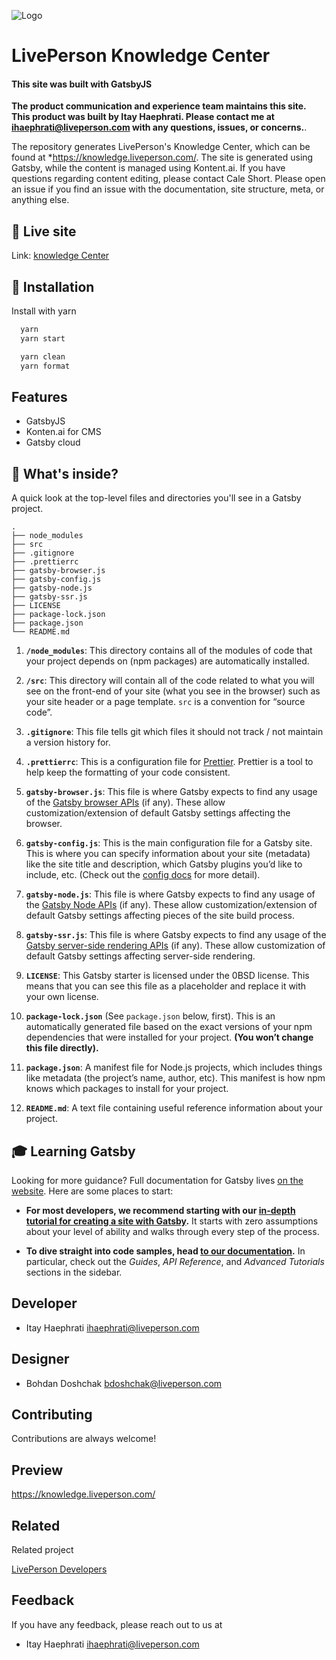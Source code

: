![Logo](https://knowledge.liveperson.com/images/logo.svg)

# LivePerson Knowledge Center

#### This site was built with GatsbyJS

**The product communication and experience team maintains this site. This product was built by Itay Haephrati. Please contact me at ihaephrati@liveperson.com with any questions, issues, or concerns.**.

The repository generates LivePerson's Knowledge Center, which can be found at \*<https://knowledge.liveperson.com/>. The site is generated using Gatsby, while the content is managed using Kontent.ai. If you have questions regarding content editing, please contact Cale Short. Please open an issue if you find an issue with the documentation, site structure, meta, or anything else.

## 🚀 Live site

Link: [knowledge Center](https://knowledge.liveperson.com/)

## 🚀 Installation

Install with yarn

```bash
  yarn
  yarn start

  yarn clean
  yarn format
```

## Features

- GatsbyJS
- Konten.ai for CMS
- Gatsby cloud

## 🧐 What's inside?

A quick look at the top-level files and directories you'll see in a Gatsby project.

    .
    ├── node_modules
    ├── src
    ├── .gitignore
    ├── .prettierrc
    ├── gatsby-browser.js
    ├── gatsby-config.js
    ├── gatsby-node.js
    ├── gatsby-ssr.js
    ├── LICENSE
    ├── package-lock.json
    ├── package.json
    └── README.md

1. **`/node_modules`**: This directory contains all of the modules of code that your project depends on (npm packages) are automatically installed.

2. **`/src`**: This directory will contain all of the code related to what you will see on the front-end of your site (what you see in the browser) such as your site header or a page template. `src` is a convention for “source code”.

3. **`.gitignore`**: This file tells git which files it should not track / not maintain a version history for.

4. **`.prettierrc`**: This is a configuration file for [Prettier](https://prettier.io/). Prettier is a tool to help keep the formatting of your code consistent.

5. **`gatsby-browser.js`**: This file is where Gatsby expects to find any usage of the [Gatsby browser APIs](https://www.gatsbyjs.com/docs/browser-apis/) (if any). These allow customization/extension of default Gatsby settings affecting the browser.

6. **`gatsby-config.js`**: This is the main configuration file for a Gatsby site. This is where you can specify information about your site (metadata) like the site title and description, which Gatsby plugins you’d like to include, etc. (Check out the [config docs](https://www.gatsbyjs.com/docs/gatsby-config/) for more detail).

7. **`gatsby-node.js`**: This file is where Gatsby expects to find any usage of the [Gatsby Node APIs](https://www.gatsbyjs.com/docs/node-apis/) (if any). These allow customization/extension of default Gatsby settings affecting pieces of the site build process.

8. **`gatsby-ssr.js`**: This file is where Gatsby expects to find any usage of the [Gatsby server-side rendering APIs](https://www.gatsbyjs.com/docs/ssr-apis/) (if any). These allow customization of default Gatsby settings affecting server-side rendering.

9. **`LICENSE`**: This Gatsby starter is licensed under the 0BSD license. This means that you can see this file as a placeholder and replace it with your own license.

10. **`package-lock.json`** (See `package.json` below, first). This is an automatically generated file based on the exact versions of your npm dependencies that were installed for your project. **(You won’t change this file directly).**

11. **`package.json`**: A manifest file for Node.js projects, which includes things like metadata (the project’s name, author, etc). This manifest is how npm knows which packages to install for your project.

12. **`README.md`**: A text file containing useful reference information about your project.

## 🎓 Learning Gatsby

Looking for more guidance? Full documentation for Gatsby lives [on the website](https://www.gatsbyjs.com/). Here are some places to start:

- **For most developers, we recommend starting with our [in-depth tutorial for creating a site with Gatsby](https://www.gatsbyjs.com/tutorial/).** It starts with zero assumptions about your level of ability and walks through every step of the process.

- **To dive straight into code samples, head [to our documentation](https://www.gatsbyjs.com/docs/).** In particular, check out the _Guides_, _API Reference_, and _Advanced Tutorials_ sections in the sidebar.

## Developer

- Itay Haephrati [ihaephrati@liveperson.com](ihaephrati@liveperson.com)

## Designer

- Bohdan Doshchak [bdoshchak@liveperson.com](bdoshchak@liveperson.com)

## Contributing

Contributions are always welcome!

## Preview

<https://knowledge.liveperson.com/>

## Related

Related project

[LivePerson Developers](https://developers.liveperson.com/)

## Feedback

If you have any feedback, please reach out to us at

- Itay Haephrati ihaephrati@liveperson.com
